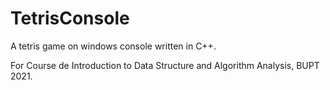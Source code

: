 # TetrisConsole
A tetris game on windows console written in C++.

For Course de Introduction to Data Structure and Algorithm Analysis, BUPT 2021.

